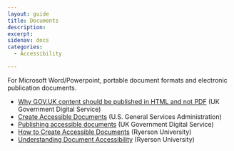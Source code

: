 ```yaml
---
layout: guide
title: Documents
description:
excerpt:
sidenav: docs
categories:
  - Accessibility

---
```


For Microsoft Word/Powerpoint, portable document formats and electronic publication documents.

*   [Why GOV.UK content should be published in HTML and not PDF](https://gds.blog.gov.uk/2018/07/16/why-gov-uk-content-should-be-published-in-html-and-not-pdf/) (UK Government Digital Service)
*   [Create Accessible Documents](https://www.section508.gov/create/documents) (U.S. General Services Administration)
*   [Publishing accessible documents](https://www.gov.uk/guidance/publishing-accessible-documents) (UK Government Digital Service)
*   [How to Create Accessible Documents](https://www.ryerson.ca/accessibility/guides-resources/accessible-documents/) (Ryerson University)
*   [Understanding Document Accessibility](https://de.ryerson.ca/wa/documents/) (Ryerson University)
